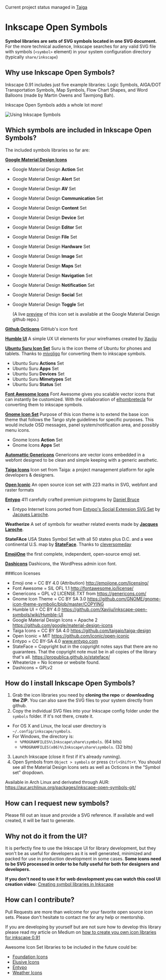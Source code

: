 Current project status managed in [Taiga](https://tree.taiga.io/project/xavierjulian-open-source-projects/)

# Inkscape Open Symbols
**Symbol libraries are sets of SVG symbols located in one SVG document.** For the more technical audience, Inkscape searches for any valid SVG file with symbols (```<symbol>``` element) in your system configuration directory (typically ```share/inkscape```)

## Why use Inkscape Open Symbols?

Inkscape 0.91 includes just five example libraries: Logic Symbols, AIGA/DOT Transportation Symbols, Map Symbols, Flow Chart Shapes, and Word Balloons (made by Martin Owens and Tavmjong Bah).

Inkscape Open Symbols adds a whole lot more!

![Using Inkscape Symbols](http://i.imgur.com/fHiouO8.png)

## Which symbols are included in Inkscape Open Symbols?

The included symbols libraries so far are:

**[Google Material Design Icons](https://github.com/google/material-design-icons)**
* Google Material Design **Action** Set
* Google Material Design **Alert** Set
* Google Material Design **AV** Set
* Google Material Design **Communication** Set
* Google Material Design **Content** Set
* Google Material Design **Device** Set
* Google Material Design **Editor** Set
* Google Material Design **File** Set
* Google Material Design **Hardware** Set
* Google Material Design **Image** Set
* Google Material Design **Maps** Set
* Google Material Design **Navigation** Set
* Google Material Design **Notification** Set
* Google Material Design **Social** Set
* Google Material Design **Toggle** Set

  (A live [preview](http://google.github.io/material-design-icons/) of this icon set is available at the Google Material Design github repo.)

**[Github Octicons](https://octicons.github.com/)**
GitHub's icon font

**[Humble UI](https://github.com/Xaviju/inkscape-open-symbols/wiki/Humble-UI)**
A simple UX UI elements for your wireframes created by [Xaviju](https://github.com/Xaviju)

**[Ubuntu Suru Icon Set](http://discourse.ubuntu.com/t/suru-icon-theme-for-desktop/1813)**
Suru is the icon theme of Ubuntu for phones and tablets. Thanks to [mivoligo](https://github.com/mivoligo) for converting them to inkscape symbols.

* Ubuntu Suru **Actions** Set
* Ubuntu Suru **Apps** Set
* Ubuntu Suru **Devices** Set
* Ubuntu Suru **Mimetypes** Set
* Ubuntu Suru **Status** Set

**[Font Awesome Icons](http://fortawesome.github.io/Font-Awesome/icons/)**
Font Awesome gives you scalable vector icons that can instantly be customized. With the collaboration of [elhombretecla](https://github.com/elhombretecla) for converting them to inkscape symbols.

**[Gnome Icon Set](https://github.com/GNOME/gnome-icon-theme-symbolic)**
Purpose of this icon theme is to extend the base icon theme that follows the
Tango style guidelines for specific purposes. This would include OSD messages,
panel system/notification area, and possibly menu icons.
* Gnome Icons **Action** Set
* Gnome Icons **Apps** Set

**[Automattic Genericons](https://github.com/Automattic/Genericons)** Genericons are vector icons embedded in a webfont designed to be clean and simple keeping with a generic aesthetic.

**[Taiga Icons](https://github.com/taigaio)** Icon set from Taiga: a project management platform for agile developers & designers.

**[Open Iconic](https://github.com/iconic/open-iconic)** An open source icon set with 223 marks in SVG, webfont and raster formats

**[Entypo](http://www.entypo.com/)** 411 carefully crafted premium pictograms by [Daniel Bruce](http://www.danielbruce.se/)
* Entypo Internet Icons ported from [Entypo's Social Extension SVG Set](http://www.entypo.com/) by [Jacques Laroche](http://currentperspectives.org/about/).

**Weatherize** A set of symbols for weather related events made by **[Jacques Laroche](http://currentperspectives.org/about/)**.

**StateFAce** USA States Symbol Set with all 50 states plus D.C. and a wee continental U.S. map by **[StateFace](https://propublica.github.io/stateface/)**. Thanks to [cleversomeday](https://github.com/cleversomeday)

**[EmojiOne](http://emojione.com/)** the first complete, independent, open-source emoji set.

**[Dashicons](https://github.com/WordPress/dashicons)** Dashicons, the WordPress admin icon font.

###Icon licenses
- Emoji one = CC BY 4.0 (Attribution) http://emojione.com/licensing/
- Font Awesome = SIL OFL 1.1 http://fontawesome.io/license/
- Genericons = GPL v2 LICENSE.TXT from https://genericons.com/
- Gnome Icon Theme = CC BY SA 3.0 https://github.com/GNOME/gnome-icon-theme-symbolic/blob/master/COPYING
- Humble UI = CC BY 4.0 https://github.com/Xaviju/inkscape-open-symbols/wiki/Humble-UI
- Google Material Design Icons = Apache 2 https://github.com/google/material-design-icons
- Taiga Icons = CC BY SA 4.0 https://github.com/taigaio/taiga-design
- Open Iconic = MIT https://github.com/iconic/open-iconic
- Entypo = CC BY-SA 4.0 www.entypo.com
- StateFace = Copyright but in the copyright notes says that there are no guarantees. That the copyright note must be in all copies of the library that's all. https://propublica.github.io/stateface/
- Wheaterize = No license or website found.
- Dashicons = GPLv2

## How do I install Inkscape Open Symbols?

1. Grab the icon libraries you need by **cloning the repo** or **downloading the ZIP**. You can also save the SVG files to your system directly from github.
2. Copy the individual SVG files into your Inkscape config folder under the ```symbols``` folder. If it's not there, create it.
  - For OS X and Linux, the local user directory is `~/.config/inkscape/symbols`.
  - For Windows, the directory is:
    - `%PROGRAMFILES%\Inkscape\share\symbols`. (64 bits)
	- `%PROGRAMFILES(x86)%\Inkscape\share\symbols`. (32 bits)
3. Launch Inkscape (close it first if it's already running).
4. Open Symbols from ```Object > symbols``` or press ```Ctrl+Shift+Y```. You should see all the Material Design Icons sets as well as Octicons in the "Symbol set" dropdown.

Available in Arch Linux and derivated through AUR: https://aur.archlinux.org/packages/inkscape-open-symbols-git/

## How can I request new symbols?

Please fill out an issue and provide a SVG reference. If available and well created, it will be fast to generate.

## Why not do it from the UI?
It is perfectly fine to use the Inkscape UI for library development, but they won't be as useful for developers as it is well generated, minimized and packed for use in production development in some cases.
**Some icons need to be SVG processed in order to be fully useful for both for designers and developers.**

**If you don't need to use it for web development you can watch this cool UI creation video**: [Creating symbol libraries in Inkscape](https://www.youtube.com/watch?v=jdaGB0zCdHw)

## How can I contribute?
Pull Requests are more than welcome for your favorite open source icon sets. Please don't hesitate to contact me for any help or mentorship.

If you are developing by yourself but are not sure how to develop this library please read my article on Medium on [how to create you own icon libraries for inkscape 0.91](https://medium.com/@xaviju/creating-your-own-symbol-library-in-inkscape-0-91-and-make-your-front-end-developer-you-338588137aaf)

Awesome Icon Set libraries to be included in the future could be:
- [Foundation Icons](http://foundation.zurb.com/icon-fonts.html)
- [Elusive Icons](http://elusiveicons.com/icons/)
- [Entypo](http://www.entypo.com/)
- [Weather Icons](https://github.com/erikflowers/weather-icons)
